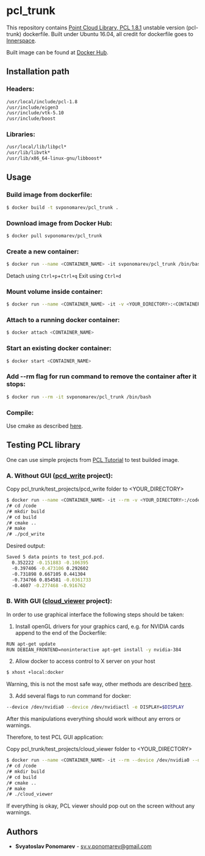 # pcl_trunk

This repository contains [Point Cloud Library, PCL 1.8.1][1] unstable version (pcl-trunk) dockerfile. Built under Ubuntu 16.04, all credit for dockerfile goes to [Innerspace][2].

Built image can be found at [Docker Hub][3].

## Installation path
### Headers:
```sh
/usr/local/include/pcl-1.8
/usr/include/eigen3
/usr/include/vtk-5.10
/usr/include/boost
```
### Libraries:
```sh
/usr/local/lib/libpcl*
/usr/lib/libvtk*
/usr/lib/x86_64-linux-gnu/libboost*
```

## Usage
### Build image from dockerfile:
```sh
$ docker build -t svponomarev/pcl_trunk .
```
### Download image from Docker Hub:
```sh
$ docker pull svponomarev/pcl_trunk
```
### Create a new container:
```sh
$ docker run --name <CONTAINER_NAME> -it svponomarev/pcl_trunk /bin/bash
```
Detach using `Ctrl+p`+`Ctrl+q`
Exit using `Ctrl+d`
### Mount volume inside container:
```sh
$ docker run --name <CONTAINER_NAME> -it -v <YOUR_DIRECTORY>:<CONTAINER_DIRECTORY> svponomarev/pcl_trunk /bin/bash
```
### Attach to a running docker container:
```sh
$ docker attach <CONTAINER_NAME>
```
### Start an existing docker container:
```sh
$ docker start <CONTAINER_NAME>
```
### Add --rm flag for run command to remove the container after it stops:
```sh
$ docker run --rm -it svponomarev/pcl_trunk /bin/bash
```
### Compile:
Use cmake as described [here][4].

## Testing PCL library
One can use simple projects from [PCL Tutorial][5] to test builded image.

### A. Without GUI ([pcd_write][6] project):

Copy pcl_trunk/test_projects/pcd_write folder to <YOUR_DIRECTORY>
```sh
$ docker run --name <CONTAINER_NAME> -it --rm -v <YOUR_DIRECTORY>:/code svponomarev/pcl_trunk /bin/bash
/# cd /code
/# mkdir build
/# cd build
/# cmake ..
/# make
/# ./pcd_write
```
Desired output:
```sh
Saved 5 data points to test_pcd.pcd.
  0.352222 -0.151883 -0.106395
  -0.397406 -0.473106 0.292602
  -0.731898 0.667105 0.441304
  -0.734766 0.854581 -0.0361733
  -0.4607 -0.277468 -0.916762
```

### B. With GUI ([cloud_viewer][7] project):

In order to use graphical interface the following steps should be taken:
1. Install openGL drivers for your graphics card, e.g. for NVIDIA cards append to the end of the Dockerfile:
```sh
RUN apt-get update
RUN DEBIAN_FRONTEND=noninteractive apt-get install -y nvidia-384
```
2. Allow docker to access control to X server on your host
```sh
$ xhost +local:docker
```
Warning, this is not the most safe way, other methods are described [here][8].

3. Add several flags to run command for docker:
```sh
--device /dev/nvidia0 --device /dev/nvidiactl -e DISPLAY=$DISPLAY
```
After this manipulations everything should work without any errors or warnings.

Therefore, to test PCL GUI application:

Copy pcl_trunk/test_projects/cloud_viewer folder to <YOUR_DIRECTORY>
```sh
$ docker run --name <CONTAINER_NAME> -it --rm --device /dev/nvidia0 --device /dev/nvidiactl -e DISPLAY=$DISPLAY -v <YOUR_DIRECTORY>:/code svponomarev/pcl_trunk /bin/bash
/# cd /code
/# mkdir build
/# cd build
/# cmake ..
/# make
/# ./cloud_viewer
```
If everything is okay, PCL viewer should pop out on the screen without any warnings.

## Authors

* **Svyatoslav Ponomarev** - sv.v.ponomarev@gmail.com


[1]: http://pointclouds.org/
[2]: https://github.com/innerspacehq/docker-pcl
[3]: https://hub.docker.com/r/svponomarev/pcl_trunk/
[4]: http://pointclouds.org/documentation/tutorials/using_pcl_pcl_config.php#using-pcl-pcl-config
[5]: http://pointclouds.org/documentation/tutorials/
[6]: http://pointclouds.org/documentation/tutorials/writing_pcd.php#writing-pcd
[7]: http://pointclouds.org/documentation/tutorials/cloud_viewer.php#cloud-viewer
[8]: http://wiki.ros.org/docker/Tutorials/GUI
